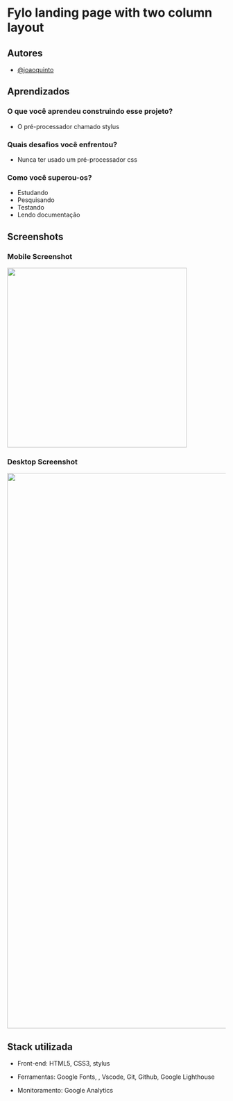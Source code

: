 # Fylo landing page with two column layout

## Autores

- [@joaoquinto](https://github.com/joaoquinto)

## Aprendizados

### O que você aprendeu construindo esse projeto?

- O pré-processador chamado stylus

### Quais desafios você enfrentou?

- Nunca ter usado um pré-processador css

### Como você superou-os?

- Estudando
- Pesquisando
- Testando
- Lendo documentação

## Screenshots

### Mobile Screenshot

<img src="./assets/screenshots/Mobile4v.png" width="414px">

### Desktop Screenshot

<img src="./assets/screenshots/Desktop4v.png" width="1280px">

## Stack utilizada

- Front-end: HTML5, CSS3, stylus

- Ferramentas: Google Fonts, , Vscode, Git, Github, Google Lighthouse

- Monitoramento: Google Analytics

